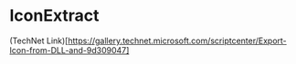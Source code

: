 # IconExtract
(TechNet Link)[https://gallery.technet.microsoft.com/scriptcenter/Export-Icon-from-DLL-and-9d309047]
